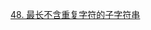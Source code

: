 [48. 最长不含重复字符的子字符串](https://github.com/Code-Jackwen/ZJW-Summary/blob/main/notes-md/To%20offer/%E5%8A%A8%E6%80%81%E8%A7%84%E5%88%92/48.%20%E6%9C%80%E9%95%BF%E4%B8%8D%E5%90%AB%E9%87%8D%E5%A4%8D%E5%AD%97%E7%AC%A6%E7%9A%84%E5%AD%90%E5%AD%97%E7%AC%A6%E4%B8%B2.md)





